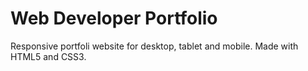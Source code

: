 # Web Developer Portfolio
Responsive portfoli website for desktop, tablet and mobile. Made with HTML5 and CSS3. 
